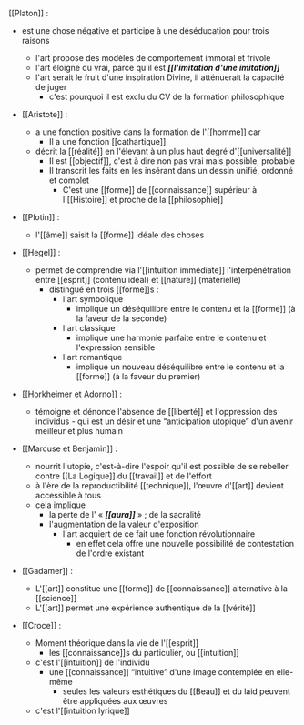 [[Platon]] :
- est une chose négative et participe à une déséducation pour trois raisons
  - l'art propose des modèles de comportement immoral et frivole
  - l'art éloigne du vrai, parce qu’il est ***[[l'imitation d'une imitation]]***
  - l'art serait le fruit d'une inspiration Divine, il atténuerait la capacité de juger
    - c'est pourquoi il est exclu du CV de la formation philosophique

- [[Aristote]] :
    - a une fonction positive dans la formation de l'[[homme]] car
      - Il a une fonction [[cathartique]]
    - décrit la [[réalité]] en l'élevant à un plus haut degré d'[[universalité]]
	  - Il est [[objectif]], c'est à dire non pas vrai mais possible, probable
	  - Il transcrit les faits en les insérant dans un dessin unifié, ordonné et complet
	    - C'est une [[forme]] de [[connaissance]] supérieur à l'[[Histoire]] et proche de la [[philosophie]]

- [[Plotin]] : 
	- l'[[âme]] saisit la [[forme]] idéale des choses

- [[Hegel]] : 
	- permet de comprendre via l'[[intuition immédiate]] l'interpénétration entre [[esprit]] (contenu idéal) et [[nature]] (matérielle)
      - distingué en trois [[forme]]s :
        - l'art symbolique
          - implique un déséquilibre entre le contenu et la [[forme]] (à la faveur de la seconde)
        - l'art classique
          - implique une harmonie parfaite entre le contenu et l'expression sensible
        - l'art romantique
          - implique un nouveau déséquilibre entre le contenu et la [[forme]] (à la faveur du premier)

- [[Horkheimer et Adorno]] :
	-   témoigne et dénonce l'absence de [[liberté]] et l'oppression des individus
      - qui est un désir et une “anticipation utopique” d'un avenir meilleur et plus humain

- [[Marcuse et Benjamin]] :
	-  nourrit l'utopie, c'est-à-dire l'espoir qu'il est possible de se rebeller contre [[La Logique]] du [[travail]] et de l'effort
	- à l'ère de la reproductibilité [[technique]], l'œuvre d'[[art]] devient accessible à tous
	- cela implique
	    - la perte de l' « ***[[aura]]*** » ; de la sacralité
	    - l'augmentation de la valeur d'exposition
	      - l'art acquiert de ce fait une fonction révolutionnaire
	        - en effet cela offre une nouvelle possibilité de contestation de l'ordre existant

- [[Gadamer]] : 
	- L'[[art]] constitue une [[forme]] de [[connaissance]] alternative à la [[science]]
    - L'[[art]] permet une expérience authentique de la [[vérité]]

- [[Croce]] :
	- Moment théorique dans la vie de l'[[esprit]] 
		- les [[connaissance]]s du particulier, ou [[intuition]] 
	- c'est l'[[intuition]] de l'individu
      - une [[connaissance]] “intuitive” d'une image contemplée en elle-même
        - seules les valeurs esthétiques du [[Beau]] et du laid peuvent être appliquées aux œuvres
    - c'est l'[[intuition lyrique]]